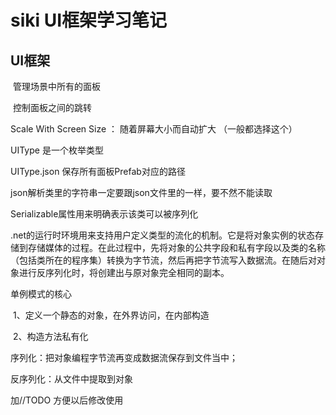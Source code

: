 # siki UI框架学习笔记

## UI框架

​	管理场景中所有的面板

​	控制面板之间的跳转



Scale With Screen Size ： 随着屏幕大小而自动扩大 （一般都选择这个）

UIType 是一个枚举类型

UIType.json 保存所有面板Prefab对应的路径

json解析类里的字符串一定要跟json文件里的一样，要不然不能读取

Serializable属性用来明确表示该类可以被序列化

.net的运行时环境用来支持用户定义类型的流化的机制。它是将对象实例的状态存储到存储媒体的过程。在此过程中，先将对象的公共字段和私有字段以及类的名称（包括类所在的程序集）转换为字节流，然后再把字节流写入数据流。在随后对对象进行反序列化时，将创建出与原对象完全相同的副本。

单例模式的核心

​	1、定义一个静态的对象，在外界访问，在内部构造

​	2、构造方法私有化

序列化：把对象编程字节流再变成数据流保存到文件当中；

反序列化：从文件中提取到对象

加//TODO 方便以后修改使用